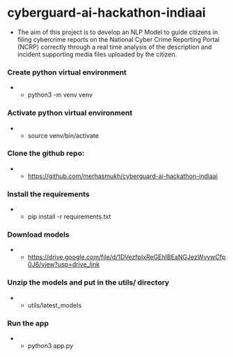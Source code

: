 # cyberguard-ai-hackathon-indiaai
- The aim of this project is to develop an NLP Model to guide citizens in filing cybercrime reports on the National Cyber Crime Reporting Portal (NCRP) correctly through a real time analysis of the description and incident supporting media files uploaded by the citizen.


### Create python virtual environment
- - python3 -m venv venv

### Activate python virtual environment
- - source venv/bin/activate

### Clone the github repo:
- - https://github.com/merhasmukh/cyberguard-ai-hackathon-indiaai

### Install the requirements
- - pip install -r requirements.txt

### Download models
- - https://drive.google.com/file/d/1DVezfpIxReGEhIBEaNGJezWvywCfp0J6/view?usp=drive_link

### Unzip the models and put in the utils/ directory
- - utils/latest_models

### Run the app
- - python3 app.py

